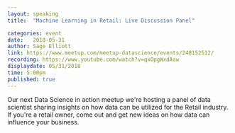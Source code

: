 ```yaml
---
layout: speaking
title:  "Machine Learning in Retail: Live Discussion Panel"

categories: event
date:   2018-05-31
author: Sage Elliott
link: https://www.meetup.com/meetup-datascience/events/248152512/
recording: https://www.youtube.com/watch?v=qxOpgWxdAsw
displaydate: 05/31/2018 
time: 5:00pm
published: true
---
```


Our next Data Science in action meetup we're hosting a panel of data scientist sharing insights on how data can be utilized for the Retail industry. If you're a retail owner, come out and get new ideas on how data can influence your business.
